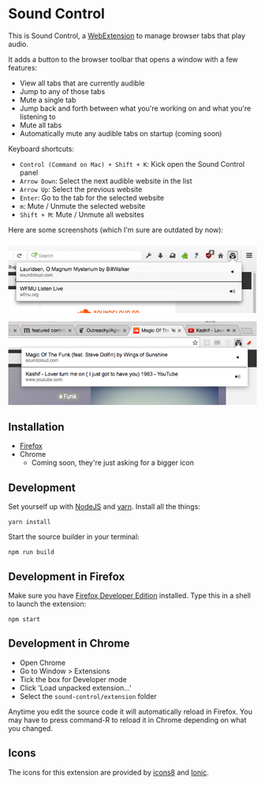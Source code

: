 # Sound Control

This is Sound Control, a
[WebExtension](https://developer.mozilla.org/en-US/Add-ons/WebExtensions)
to manage browser tabs that play audio.

It adds a button to the browser toolbar that opens a window with a few features:
* View all tabs that are currently audible
* Jump to any of those tabs
* Mute a single tab
* Jump back and forth between what you're working on and what you're listening
  to
* Mute all tabs
* Automatically mute any audible tabs on startup (coming soon)

Keyboard shortcuts:

* `Control (Command on Mac) + Shift + K`: Kick open the Sound Control panel
* `Arrow Down`: Select the next audible website in the list
* `Arrow Up`: Select the previous website
* `Enter`: Go to the tab for the selected website
* `m`: Mute / Unmute the selected website
* `Shift + M`: Mute / Unmute all websites

Here are some screenshots (which I'm sure are outdated by now):

![screenshot](screenshots/screenshot-1.0.0-fx.png "Screenshot")

![screenshot](screenshots/screenshot-1.0.0-chrome.png "Screenshot")

## Installation

* [Firefox](https://addons.mozilla.org/en-US/firefox/addon/sound-control/)
* Chrome
  * Coming soon, they're just asking for a bigger icon

## Development

Set yourself up with [NodeJS](http://nodejs.org/)
and [yarn](https://yarnpkg.com/). Install all the things:

    yarn install

Start the source builder in your terminal:

    npm run build

## Development in Firefox

Make sure you have
[Firefox Developer Edition](https://www.mozilla.org/en-US/firefox/channel/desktop/)
installed.
Type this in a shell to launch the extension:

    npm start

## Development in Chrome

* Open Chrome
* Go to Window > Extensions
* Tick the box for Developer mode
* Click 'Load unpacked extension...'
* Select the `sound-control/extension` folder

Anytime you edit the source code it will automatically reload in Firefox.
You may have to press command-R to reload it in Chrome depending on what you
changed.

## Icons

The icons for this extension are provided by [icons8](https://icons8.com/)
and [Ionic](http://ionicons.com/).
